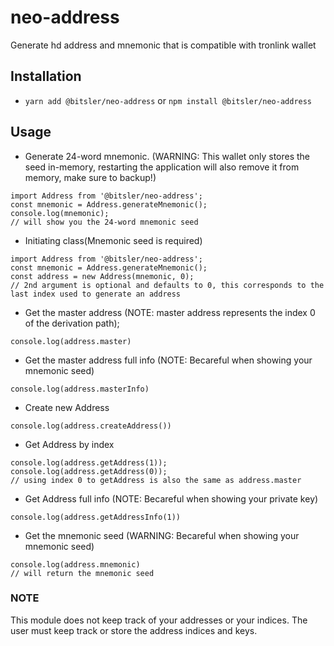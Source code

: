 # neo-address
Generate hd address and mnemonic that is compatible with tronlink wallet

## Installation
- `yarn add @bitsler/neo-address` or `npm install @bitsler/neo-address`

## Usage
- Generate 24-word mnemonic. (WARNING: This wallet only stores the seed in-memory, restarting the application will also remove it from memory, make sure to backup!)
```
import Address from '@bitsler/neo-address';
const mnemonic = Address.generateMnemonic();
console.log(mnemonic);
// will show you the 24-word mnemonic seed
```

- Initiating class(Mnemonic seed is required)
```
import Address from '@bitsler/neo-address';
const mnemonic = Address.generateMnemonic();
const address = new Address(mnemonic, 0);
// 2nd argument is optional and defaults to 0, this corresponds to the last index used to generate an address
```

- Get the master address (NOTE: master address represents the index 0 of the derivation path);
```
console.log(address.master)
```

- Get the master address full info (NOTE: Becareful when showing your mnemonic seed)
```
console.log(address.masterInfo)
```

- Create new Address
```
console.log(address.createAddress())
```

- Get Address by index
```
console.log(address.getAddress(1));
console.log(address.getAddress(0));
// using index 0 to getAddress is also the same as address.master
```

- Get Address full info (NOTE: Becareful when showing your private key)
```
console.log(address.getAddressInfo(1))
```

- Get the mnemonic seed (WARNING: Becareful when showing your mnemonic seed)
```
console.log(address.mnemonic)
// will return the mnemonic seed
```

### NOTE
This module does not keep track of your addresses or your indices. The user must keep track or store the address indices and keys.